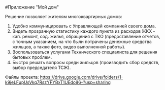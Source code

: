 #Приложение "Мой дом"

Решение позволяет жителям многоквартирных домов:
1. Удобно коммуницировать с Управляющей компанией своего дома.
2. Видеть прозрачную статистику каждого пункта из расходов ЖКХ - кап. ремонт, сод. жилья, обращения с ТКО (предоставление отчетов, с точным указанием, на что были потрачены денежные средства жильцов, а также фото, видео выполненной работы).
3. Воспользоваться услугами Технического специалиста для решения бытовых проблем.
4. Быстро решать вопросы среди жильцов (производить сбор средств, выбор председателя ТСЖ).

Файлы проекта: https://drive.google.com/drive/folders/1-k9jeLFupUsVkq7RszYFYBxT1UEdo86-?usp=sharing
